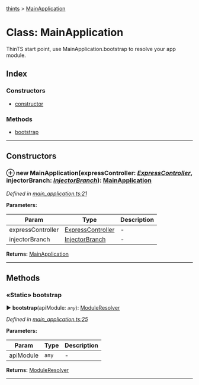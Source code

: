 [thints](../README.md) > [MainApplication](../classes/mainapplication.md)



# Class: MainApplication


ThinTS start point, use MainApplication.bootstrap to resolve your app module.

## Index

### Constructors

* [constructor](mainapplication.md#constructor)


### Methods

* [bootstrap](mainapplication.md#bootstrap)



---
## Constructors
<a id="constructor"></a>


### ⊕ **new MainApplication**(expressController: *[ExpressController](expresscontroller.md)*, injectorBranch: *[InjectorBranch](injectorbranch.md)*): [MainApplication](mainapplication.md)



*Defined in [main_application.ts:21](https://github.com/digitalinfluencers/ThinTS/blob/74882ef/src/main_application.ts#L21)*



**Parameters:**

| Param | Type | Description |
| ------ | ------ | ------ |
| expressController | [ExpressController](expresscontroller.md)   |  - |
| injectorBranch | [InjectorBranch](injectorbranch.md)   |  - |





**Returns:** [MainApplication](mainapplication.md)

---


## Methods
<a id="bootstrap"></a>

### «Static» bootstrap

► **bootstrap**(apiModule: *`any`*): [ModuleResolver](moduleresolver.md)




*Defined in [main_application.ts:25](https://github.com/digitalinfluencers/ThinTS/blob/74882ef/src/main_application.ts#L25)*



**Parameters:**

| Param | Type | Description |
| ------ | ------ | ------ |
| apiModule | `any`   |  - |





**Returns:** [ModuleResolver](moduleresolver.md)





___


